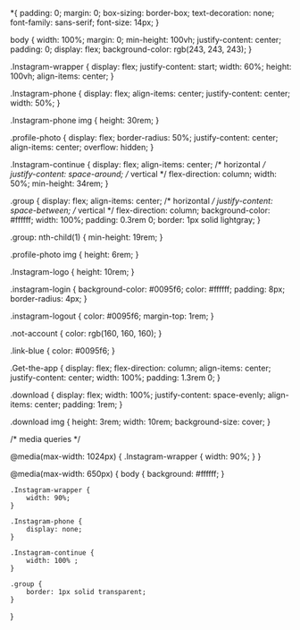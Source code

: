 *{
	padding: 0;
	margin: 0;
	box-sizing: border-box;
	text-decoration: none;
	font-family: sans-serif;
	font-size: 14px;
}

body {
	width: 100%;
    margin: 0;
	min-height: 100vh;
    justify-content: center;
	padding: 0;
    display: flex;
	background-color: rgb(243, 243, 243);
}

.Instagram-wrapper {
	display: flex;
	justify-content: start;
	width: 60%;
	height: 100vh;
	align-items: center;
}

.Instagram-phone {
	display: flex;
	align-items: center;
	justify-content: center;
	width: 50%;
}

.Instagram-phone img {
	height: 30rem;
}

.profile-photo {
	display: flex;
	border-radius: 50%;
	justify-content: center;
	align-items: center;
	overflow: hidden;
}

.Instagram-continue {
	display: flex;
	align-items: center; /* horizontal */
	justify-content: space-around; /* vertical */
	flex-direction: column;
	width: 50%;
	min-height: 34rem;
}

.group {
	display: flex;
	align-items: center; /* horizontal */
	justify-content: space-between; /* vertical */
	flex-direction: column;
	background-color: #ffffff;
	width: 100%;
	padding: 0.3rem 0;
	border: 1px solid lightgray;
}

.group: nth-child(1) {
	min-height: 19rem;
}

.profile-photo img {
	height: 6rem;
}

.Instagram-logo {
	height: 10rem;
}

.instagram-login {
	background-color: #0095f6;
	color: #ffffff;
	padding: 8px;
	border-radius: 4px;
}

.instagram-logout {
	color: #0095f6;
	margin-top: 1rem;
}

.not-account {
	color: rgb(160, 160, 160);
}

.link-blue {
	color: #0095f6;
}

.Get-the-app {
	display: flex;
	flex-direction: column;
	align-items: center;
	justify-content: center;
	width: 100%;
	padding: 1.3rem 0;
}

.download {
	display: flex;
	width: 100%;
	justify-content: space-evenly;
	align-items: center;
	padding: 1rem;
}

.download img {
	height: 3rem;
	width: 10rem;
	background-size: cover;
}

/* media queries */

@media(max-width: 1024px) {
	.Instagram-wrapper {
		width: 90%;
    }
}


@media(max-width: 650px) {
	body {
		background: #ffffff;
    }

    .Instagram-wrapper {
		width: 90%;
    }

    .Instagram-phone {
		display: none;
    }

    .Instagram-continue {
		width: 100% ;
    }

    .group {
		border: 1px solid transparent;
    }
}

	

	




